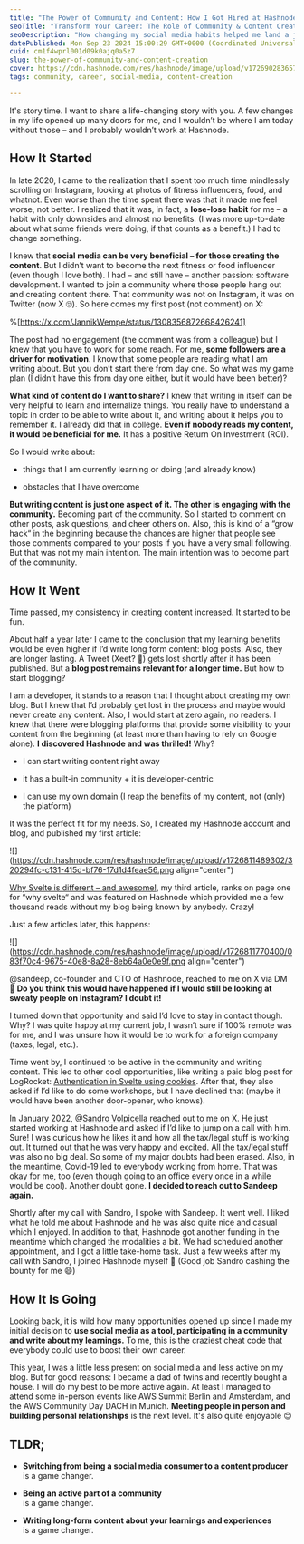 ```yaml
---
title: "The Power of Community and Content: How I Got Hired at Hashnode"
seoTitle: "Transform Your Career: The Role of Community & Content Creation"
seoDescription: "How changing my social media habits helped me land a job at Hashnode through community engagement and content creation."
datePublished: Mon Sep 23 2024 15:00:29 GMT+0000 (Coordinated Universal Time)
cuid: cm1f4wprl001d09k0ajq0a5z7
slug: the-power-of-community-and-content-creation
cover: https://cdn.hashnode.com/res/hashnode/image/upload/v1726902836576/fb4cac0b-1912-4727-8586-1b65b9c20c92.png
tags: community, career, social-media, content-creation

---
```


It's story time. I want to share a life-changing story with you. A few changes in my life opened up many doors for me, and I wouldn’t be where I am today without those – and I probably wouldn’t work at Hashnode.

## How It Started

In late 2020, I came to the realization that I spent too much time mindlessly scrolling on Instagram, looking at photos of fitness influencers, food, and whatnot. Even worse than the time spent there was that it made me feel worse, not better. I realized that it was, in fact, a **lose-lose habit** for me – a habit with only downsides and almost no benefits. (I was more up-to-date about what some friends were doing, if that counts as a benefit.) I had to change something.

I knew that **social media can be very beneficial – for those creating the content**. But I didn’t want to become the next fitness or food influencer (even though I love both). I had – and still have – another passion: software development. I wanted to join a community where those people hang out and creating content there. That community was not on Instagram, it was on Twitter (now X 🙄). So here comes my first post (not comment) on X:

%[https://x.com/JannikWempe/status/1308356872668426241] 

The post had no engagement (the comment was from a colleague) but I knew that you have to work for some reach. For me, **some followers are a driver for motivation**. I know that some people are reading what I am writing about. But you don’t start there from day one. So what was my game plan (I didn’t have this from day one either, but it would have been better)?

**What kind of content do I want to share?** I knew that writing in itself can be very helpful to learn and internalize things. You really have to understand a topic in order to be able to write about it, and writing about it helps you to remember it. I already did that in college. **Even if nobody reads my content, it would be beneficial for me.** It has a positive Return On Investment (ROI).

So I would write about:

* things that I am currently learning or doing (and already know)
    
* obstacles that I have overcome
    

**But writing content is just one aspect of it. The other is engaging with the community.** Becoming part of the community. So I started to comment on other posts, ask questions, and cheer others on. Also, this is kind of a “grow hack“ in the beginning because the chances are higher that people see those comments compared to your posts if you have a very small following. But that was not my main intention. The main intention was to become part of the community.

## How It Went

Time passed, my consistency in creating content increased. It started to be fun.

About half a year later I came to the conclusion that my learning benefits would be even higher if I’d write long form content: blog posts. Also, they are longer lasting. A Tweet (Xeet? 🤔) gets lost shortly after it has been published. But a **blog post remains relevant for a longer time.** But how to start blogging?

I am a developer, it stands to a reason that I thought about creating my own blog. But I knew that I’d probably get lost in the process and maybe would never create any content. Also, I would start at zero again, no readers. I knew that there were blogging platforms that provide some visibility to your content from the beginning (at least more than having to rely on Google alone). **I discovered Hashnode and was thrilled!** Why?

* I can start writing content right away
    
* it has a built-in community + it is developer-centric
    
* I can use my own domain (I reap the benefits of my content, not (only) the platform)
    

It was the perfect fit for my needs. So, I created my Hashnode account and blog, and published my first article:

![](https://cdn.hashnode.com/res/hashnode/image/upload/v1726811489302/320294fc-c131-415d-bf76-17d1d4feae56.png align="center")

[Why Svelte is different – and awesome!](https://blog.jannikwempe.com/why-svelte-is-different-and-awesome), my third article, ranks on page one for “why svelte“ and was featured on Hashnode which provided me a few thousand reads without my blog being known by anybody. Crazy!

Just a few articles later, this happens:

![](https://cdn.hashnode.com/res/hashnode/image/upload/v1726811770400/083f70c4-9675-40e8-8a28-8eb64a0e0e9f.png align="center")

@sandeep, co-founder and CTO of Hashnode, reached to me on X via DM 🤯 **Do you think this would have happened if I would still be looking at sweaty people on Instagram? I doubt it!**

I turned down that opportunity and said I’d love to stay in contact though. Why? I was quite happy at my current job, I wasn’t sure if 100% remote was for me, and I was unsure how it would be to work for a foreign company (taxes, legal, etc.).

Time went by, I continued to be active in the community and writing content. This led to other cool opportunities, like writing a paid blog post for LogRocket: [Authentication in Svelte using cookies](https://blog.logrocket.com/authentication-svelte-using-cookies/). After that, they also asked if I’d like to do some workshops, but I have declined that (maybe it would have been another door-opener, who knows).

In January 2022, @[Sandro Volpicella](@SandroVolpicella) reached out to me on X. He just started working at Hashnode and asked if I’d like to jump on a call with him. Sure! I was curious how he likes it and how all the tax/legal stuff is working out. It turned out that he was very happy and excited. All the tax/legal stuff was also no big deal. So some of my major doubts had been erased. Also, in the meantime, Covid-19 led to everybody working from home. That was okay for me, too (even though going to an office every once in a while would be cool). Another doubt gone. **I decided to reach out to Sandeep again.**

Shortly after my call with Sandro, I spoke with Sandeep. It went well. I liked what he told me about Hashnode and he was also quite nice and casual which I enjoyed. In addition to that, Hashnode got another funding in the meantime which changed the modalities a bit. We had scheduled another appointment, and I got a little take-home task. Just a few weeks after my call with Sandro, I joined Hashnode myself 🚀 (Good job Sandro cashing the bounty for me 😅)

## How It Is Going

Looking back, it is wild how many opportunities opened up since I made my initial decision to **use social media as a tool, participating in a community and write about my learnings.** To me, this is the craziest cheat code that everybody could use to boost their own career.

This year, I was a little less present on social media and less active on my blog. But for good reasons: I became a dad of twins and recently bought a house. I will do my best to be more active again. At least I managed to attend some in-person events like AWS Summit Berlin and Amsterdam, and the AWS Community Day DACH in Munich. **Meeting people in person and building personal relationships** is the next level. It's also quite enjoyable 😊

## TLDR;

* **Switching from being a social media consumer to a content producer**  
    is a game changer.
    
* **Being an active part of a community**  
    is a game changer.
    
* **Writing long-form content about your learnings and experiences**  
    is a game changer.